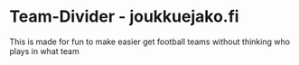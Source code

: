 # Team-Divider - joukkuejako.fi
 This is made for fun to make easier get football teams without thinking who plays in what team

